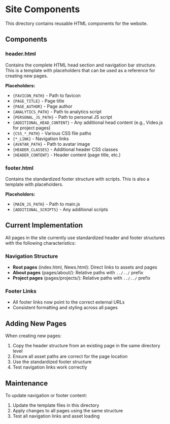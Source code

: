 # Site Components

This directory contains reusable HTML components for the website.

## Components

### header.html

Contains the complete HTML head section and navigation bar structure. This is a template with placeholders that can be used as a reference for creating new pages.

**Placeholders:**

- `{FAVICON_PATH}` - Path to favicon
- `{PAGE_TITLE}` - Page title
- `{PAGE_AUTHOR}` - Page author
- `{ANALYTICS_PATH}` - Path to analytics script
- `{PERSONAL_JS_PATH}` - Path to personal JS script
- `{ADDITIONAL_HEAD_CONTENT}` - Any additional head content (e.g., Video.js for project pages)
- `{CSS_*_PATH}` - Various CSS file paths
- `{*_LINK}` - Navigation links
- `{AVATAR_PATH}` - Path to avatar image
- `{HEADER_CLASSES}` - Additional header CSS classes
- `{HEADER_CONTENT}` - Header content (page title, etc.)

### footer.html

Contains the standardized footer structure with scripts. This is also a template with placeholders.

**Placeholders:**

- `{MAIN_JS_PATH}` - Path to main.js
- `{ADDITIONAL_SCRIPTS}` - Any additional scripts

## Current Implementation

All pages in the site currently use standardized header and footer structures with the following characteristics:

### Navigation Structure

- **Root pages** (index.html, News.html): Direct links to assets and pages
- **About pages** (pages/about/): Relative paths with `../../` prefix
- **Project pages** (pages/projects/): Relative paths with `../../` prefix

### Footer Links

- All footer links now point to the correct external URLs
- Consistent formatting and styling across all pages

## Adding New Pages

When creating new pages:

1. Copy the header structure from an existing page in the same directory level
2. Ensure all asset paths are correct for the page location
3. Use the standardized footer structure
4. Test navigation links work correctly

## Maintenance

To update navigation or footer content:

1. Update the template files in this directory
2. Apply changes to all pages using the same structure
3. Test all navigation links and asset loading
